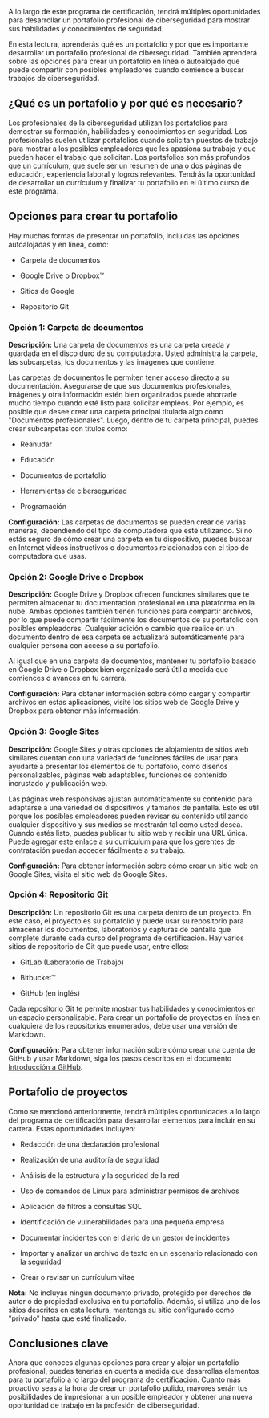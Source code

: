 
A lo largo de este programa de certificación, tendrá múltiples oportunidades para desarrollar un portafolio profesional de ciberseguridad para mostrar sus habilidades y conocimientos de seguridad.

En esta lectura, aprenderás qué es un portafolio y por qué es importante desarrollar un portafolio profesional de ciberseguridad. También aprenderá sobre las opciones para crear un portafolio en línea o autoalojado que puede compartir con posibles empleadores cuando comience a buscar trabajos de ciberseguridad.

## ¿Qué es un portafolio y por qué es necesario?

Los profesionales de la ciberseguridad utilizan los portafolios para demostrar su formación, habilidades y conocimientos en seguridad. Los profesionales suelen utilizar portafolios cuando solicitan puestos de trabajo para mostrar a los posibles empleadores que les apasiona su trabajo y que pueden hacer el trabajo que solicitan. Los portafolios son más profundos que un currículum, que suele ser un resumen de una o dos páginas de educación, experiencia laboral y logros relevantes. Tendrás la oportunidad de desarrollar un currículum y finalizar tu portafolio en el último curso de este programa.

## Opciones para crear tu portafolio

Hay muchas formas de presentar un portafolio, incluidas las opciones autoalojadas y en línea, como:

- Carpeta de documentos
    
- Google Drive o Dropbox™
    
- Sitios de Google
    
- Repositorio Git
    

### **Opción 1: Carpeta de documentos**

**Descripción:** Una carpeta de documentos es una carpeta creada y guardada en el disco duro de su computadora. Usted administra la carpeta, las subcarpetas, los documentos y las imágenes que contiene.

Las carpetas de documentos le permiten tener acceso directo a su documentación. Asegurarse de que sus documentos profesionales, imágenes y otra información estén bien organizados puede ahorrarle mucho tiempo cuando esté listo para solicitar empleos. Por ejemplo, es posible que desee crear una carpeta principal titulada algo como "Documentos profesionales". Luego, dentro de tu carpeta principal, puedes crear subcarpetas con títulos como:

- Reanudar
    
- Educación
    
- Documentos de portafolio
    
- Herramientas de ciberseguridad
    
- Programación
    

**Configuración:** Las carpetas de documentos se pueden crear de varias maneras, dependiendo del tipo de computadora que esté utilizando. Si no estás seguro de cómo crear una carpeta en tu dispositivo, puedes buscar en Internet videos instructivos o documentos relacionados con el tipo de computadora que usas.

### **Opción 2: Google Drive o Dropbox**

**Descripción:** Google Drive y Dropbox ofrecen funciones similares que te permiten almacenar tu documentación profesional en una plataforma en la nube. Ambas opciones también tienen funciones para compartir archivos, por lo que puede compartir fácilmente los documentos de su portafolio con posibles empleadores. Cualquier adición o cambio que realice en un documento dentro de esa carpeta se actualizará automáticamente para cualquier persona con acceso a su portafolio.

Al igual que en una carpeta de documentos, mantener tu portafolio basado en Google Drive o Dropbox bien organizado será útil a medida que comiences o avances en tu carrera.

**Configuración:** Para obtener información sobre cómo cargar y compartir archivos en estas aplicaciones, visite los sitios web de Google Drive y Dropbox para obtener más información.

### **Opción 3: Google Sites**

**Descripción:** Google Sites y otras opciones de alojamiento de sitios web similares cuentan con una variedad de funciones fáciles de usar para ayudarte a presentar los elementos de tu portafolio, como diseños personalizables, páginas web adaptables, funciones de contenido incrustado y publicación web.

Las páginas web responsivas ajustan automáticamente su contenido para adaptarse a una variedad de dispositivos y tamaños de pantalla. Esto es útil porque los posibles empleadores pueden revisar su contenido utilizando cualquier dispositivo y sus medios se mostrarán tal como usted desea. Cuando estés listo, puedes publicar tu sitio web y recibir una URL única. Puede agregar este enlace a su currículum para que los gerentes de contratación puedan acceder fácilmente a su trabajo.

**Configuración:** Para obtener información sobre cómo crear un sitio web en Google Sites, visita el sitio web de Google Sites.

### **Opción 4: Repositorio Git**

**Descripción:** Un repositorio Git es una carpeta dentro de un proyecto. En este caso, el proyecto es su portafolio y puede usar su repositorio para almacenar los documentos, laboratorios y capturas de pantalla que complete durante cada curso del programa de certificación. Hay varios sitios de repositorio de Git que puede usar, entre ellos:

- GitLab (Laboratorio de Trabajo)
    
- Bitbucket™
    
- GitHub (en inglés)
    

Cada repositorio Git te permite mostrar tus habilidades y conocimientos en un espacio personalizable. Para crear un portafolio de proyectos en línea en cualquiera de los repositorios enumerados, debe usar una versión de Markdown.

**Configuración:** Para obtener información sobre cómo crear una cuenta de GitHub y usar Markdown, siga los pasos descritos en el documento [Introducción a GitHub](https://docs.google.com/document/d/13nqRTU4H14NFytodh_tbafXthjNRD7aWU_4Cjq7pKG8/template/preview#heading=h.m08l38wqbrm0).

## Portafolio de proyectos

Como se mencionó anteriormente, tendrá múltiples oportunidades a lo largo del programa de certificación para desarrollar elementos para incluir en su cartera. Estas oportunidades incluyen:

- Redacción de una declaración profesional
    
- Realización de una auditoría de seguridad
    
- Análisis de la estructura y la seguridad de la red
    
- Uso de comandos de Linux para administrar permisos de archivos
    
- Aplicación de filtros a consultas SQL
    
- Identificación de vulnerabilidades para una pequeña empresa
    
- Documentar incidentes con el diario de un gestor de incidentes
    
- Importar y analizar un archivo de texto en un escenario relacionado con la seguridad
    
- Crear o revisar un currículum vitae
    

**Nota:** No incluyas ningún documento privado, protegido por derechos de autor o de propiedad exclusiva en tu portafolio. Además, si utiliza uno de los sitios descritos en esta lectura, mantenga su sitio configurado como "privado" hasta que esté finalizado.

## Conclusiones clave

Ahora que conoces algunas opciones para crear y alojar un portafolio profesional, puedes tenerlas en cuenta a medida que desarrollas elementos para tu portafolio a lo largo del programa de certificación. Cuanto más proactivo seas a la hora de crear un portafolio pulido, mayores serán tus posibilidades de impresionar a un posible empleador y obtener una nueva oportunidad de trabajo en la profesión de ciberseguridad.